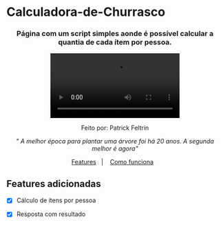 # Calculadora-de-Churrasco
<h3 align="center">
  Página com um script simples aonde é possível calcular a quantia de cada ítem por pessoa.
</h3>
<p align="center">
<video alt="calculadora" src="CalculadoraChurras.mp4" /></video>
</p>
<p align="center"> Feito por: Patrick Feltrin </p>
<p align="center">
<em> " A melhor época para plantar uma árvore foi há 20 anos. A segunda melhor é agora" </em>
</p>
<p align="center">
  <a href="#features-adicionadas">Features</a>&nbsp;&nbsp;&nbsp;|&nbsp;&nbsp;&nbsp;
  <a href="#features-adicionadas">Como funciona</a>&nbsp;&nbsp;&nbsp;
</p>

## Features adicionadas

- [X] Cálculo de ítens por pessoa

- [X] Resposta com resultado 

